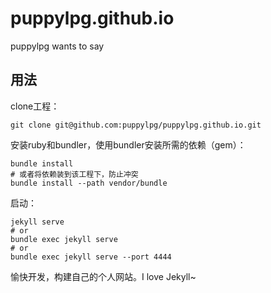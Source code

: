 # puppylpg.github.io
puppylpg wants to say

## 用法
clone工程：
```
git clone git@github.com:puppylpg/puppylpg.github.io.git
```
安装ruby和bundler，使用bundler安装所需的依赖（gem）：
```
bundle install
# 或者将依赖装到该工程下，防止冲突
bundle install --path vendor/bundle
```
启动：
```
jekyll serve
# or
bundle exec jekyll serve
# or
bundle exec jekyll serve --port 4444
```
愉快开发，构建自己的个人网站。I love Jekyll~


